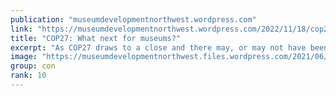 ```yaml
---
publication: "museumdevelopmentnorthwest.wordpress.com"
link: "https://museumdevelopmentnorthwest.wordpress.com/2022/11/18/cop27-what-next-for-museums/"
title: "COP27: What next for museums?"
excerpt: "As COP27 draws to a close and there may, or may not have been, sufficient agreement between the leaders of countries to take the necessary action required, today’s blog post brings together informa…"
image: "https://museumdevelopmentnorthwest.files.wordpress.com/2021/06/cropped-logo-for-blogtwitter.jpg?w=200"
group: con
rank: 10
---
```

